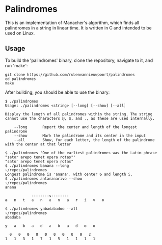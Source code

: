 # Palindromes

This is an implementation of Manacher's algorithm, which finds all palindromes in a string in linear time. It is written in C and intended to be used on Linux.


## Usage

To build the 'palindromes' binary, clone the repository, navigate to it, and run 'make':

    git clone https://github.com/rubenvannieuwpoort/palindromes
    cd palindromes
    make

After building, you should be able to use the binary:

    $ ./palindromes
    Usage: ./palindromes <string> [--long] [--show] [--all]
    
    Display the length of all palindromes within the string. The string cannot use the characters @, $, and ., as these are used internally.
    
        --long       Report the center and length of the longest palindrome
        --show       Mark the palindrome and its center in the input
        --all        Show, for each letter, the length of the palindrome with the center at that letter
    
    $ ./palindromes 'One of the earliest palindromes was the Latin phrase "sator arepo tenet opera rotas"'
    "sator arepo tenet opera rotas"
    $ ./palindromes banana --long                                           ~/repos/palindromes
    Longest palindrome is 'anana', with center 6 and length 5.
    $ ./palindromes antananarivo --show                                     ~/repos/palindromes
    anana
    
                --------v--------                   
    a   n   t   a   n   a   n   a   r   i   v   o
    
    $ ./palindromes yabadabadoo --all                                       ~/repos/palindromes
    abadaba
    
    y   a   b   a   d   a   b   a   d   o   o   
    
      0   0   0   0   0   0   0   0   0   2   
    1   1   3   1   7   1   5   1   1   1   1  
